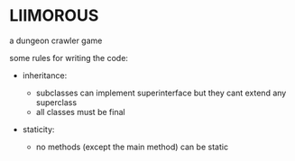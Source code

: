 # LIIMOROUS  

a dungeon crawler game

some rules for writing the code:

* inheritance:
    * subclasses can implement superinterface but they cant extend any superclass
    * all classes must be final

* staticity:
    * no methods (except the main method) can be static
